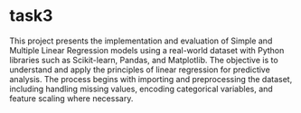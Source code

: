 # task3
This project presents the implementation and evaluation of Simple and Multiple Linear Regression models using a real-world dataset with Python libraries such as Scikit-learn, Pandas, and Matplotlib. The objective is to understand and apply the principles of linear regression for predictive analysis. The process begins with importing and preprocessing the dataset, including handling missing values, encoding categorical variables, and feature scaling where necessary.

